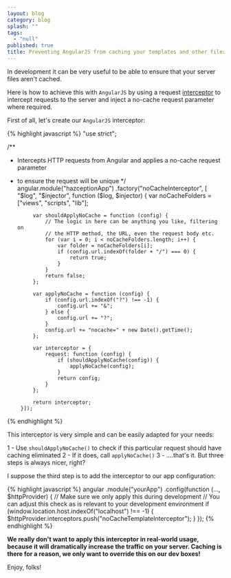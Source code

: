 ```yaml
---
layout: blog
category: blog
splash: ""
tags: 
  - "null"
published: true
title: Preventing AngularJS from caching your templates and other files
---
```



In development it can be very useful to be able to ensure that your server files aren't cached.

Here is how to achieve this with `AngularJS` by using a request [interceptor](https://docs.angularjs.org/api/ng/service/$http#interceptors) to intercept requests to the server and inject a no-cache request parameter where required.

First of all, let's create our `AngularJS` interceptor:

{% highlight javascript %}
"use strict";

/**
 * Intercepts HTTP requests from Angular and applies a no-cache request parameter
 * to ensure the request will be unique
 */
angular.module("hazceptionApp")
    .factory("noCacheInterceptor", [
        "$log", "$injector", function ($log, $injector) {
            var noCacheFolders = ["views", "scripts", "lib"];

            var shouldApplyNoCache = function (config) {
                // The logic in here can be anything you like, filtering on
                // the HTTP method, the URL, even the request body etc.
                for (var i = 0; i < noCacheFolders.length; i++) {
                    var folder = noCacheFolders[i];
                    if (config.url.indexOf(folder + "/") === 0) {
                        return true;
                    }
                }
                return false;
            };

            var applyNoCache = function (config) {
                if (config.url.indexOf("?") !== -1) {
                    config.url += "&";
                } else {
                    config.url += "?";
                }
                config.url += "nocache=" + new Date().getTime();
            };

            var interceptor = {
                request: function (config) {
                    if (shouldApplyNoCache(config)) {
                        applyNoCache(config);
                    }
                    return config;
                }
            };

            return interceptor;
        }]);
{% endhighlight %}

This interceptor is very simple and can be easily adapted for your needs:

1 - Use `shouldApplyNoCache()` to check if this particular request should have caching eliminated
2 - If it does, call `applyNoCache()`
3 - ....that's it. But three steps is always nicer, right?

I suppose the third step is to add the interceptor to our app configuration:

{% highlight javascript %}
angular
    .module("yourApp")
    .config(function (..., $httpProvider) {
        // Make sure we only apply this during development
        // You can adjust this check as is relevant to your development environment
        if (window.location.host.indexOf("localhost") !== -1) {
            $httpProvider.interceptors.push("noCacheTemplateInterceptor");
        }
    });
{% endhighlight %}

**We really don't want to apply this interceptor in real-world usage, because it will dramatically increase the traffic on your server. Caching is there for a reason, we only want to override this on our dev boxes!**

Enjoy, folks!
